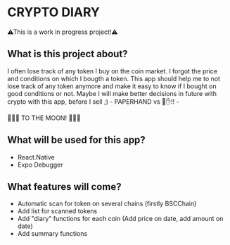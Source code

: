# CRYPTO DIARY
⚠This is a work in progress project!⚠

## What is this project about?
I often lose track of any token I buy on the coin market.
I forgot the price and conditions on which I bougth a token.
This app should help me to not lose track of any token anymore and make it easy to know if I bought on good conditions or not.
Maybe I will make better decisions in future with crypto with this app, before I sell ;) - PAPERHAND vs 💎✋!! -

🚀🚀🚀 TO THE MOON! 🚀🚀🚀

## What will be used for this app?
- React.Native
- Expo Debugger

## What features will come?
- Automatic scan for token on several chains (firstly BSCChain)
- Add list for scanned tokens
- Add "diary" functions for each coin (Add price on date, add amount on date)
- Add summary functions
